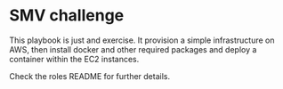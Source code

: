 # SMV challenge

This playbook is just and exercise. It provision a simple infrastructure on AWS, then install docker and other required packages and deploy a container within the EC2 instances.

Check the roles README for further details.
